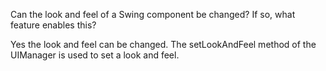 Can the look and feel of a Swing component be changed? If so, what feature enables this?

Yes the look and feel can be changed. The setLookAndFeel method of the UIManager is used to set a look and feel.
